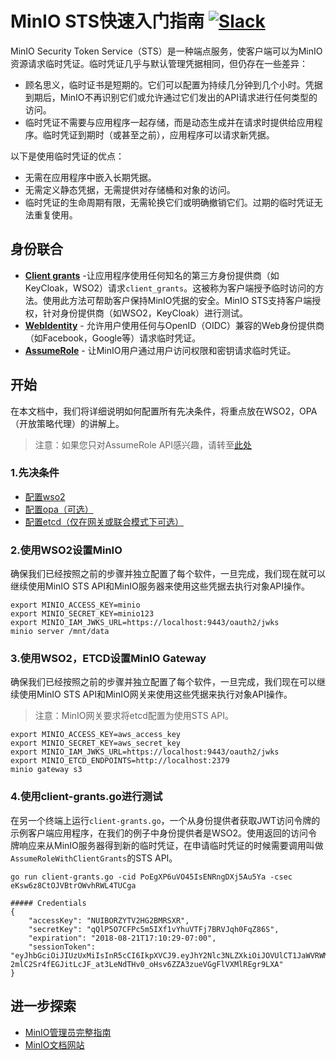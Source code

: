 # MinIO STS快速入门指南 [![Slack](https://slack.min.io/slack?type=svg)](https://slack.min.io)

MinIO Security Token Service（STS）是一种端点服务，使客户端可以为MinIO资源请求临时凭证。临时凭证几乎与默认管理凭据相同，但仍存在一些差异：

- 顾名思义，临时证书是短期的。它们可以配置为持续几分钟到几个小时。凭据到期后，MinIO不再识别它们或允许通过它们发出的API请求进行任何类型的访问。
- 临时凭证不需要与应用程序一起存储，而是动态生成并在请求时提供给应用程序。临时凭证到期时（或甚至之前），应用程序可以请求新凭据。

以下是使用临时凭证的优点：

- 无需在应用程序中嵌入长期凭据。
- 无需定义静态凭据，无需提供对存储桶和对象的访问。
- 临时凭证的生命周期有限，无需轮换它们或明确撤销它们。过期的临时凭证无法重复使用。

## 身份联合

- [**Client grants**](https://github.com/minio/minio/blob/master/docs/sts/client-grants.md) -让应用程序使用任何知名的第三方身份提供商（如KeyCloak，WSO2）请求`client_grants`。这被称为客户端授予临时访问的方法。使用此方法可帮助客户保持MinIO凭据的安全。MinIO STS支持客户端授权，针对身份提供商（如WSO2，KeyCloak）进行测试。
- [**WebIdentity**](https://github.com/minio/minio/blob/master/docs/sts/web-identity.md) - 允许用户使用任何与OpenID（OIDC）兼容的Web身份提供商（如Facebook，Google等）请求临时凭证。
- [**AssumeRole**](https://github.com/minio/minio/blob/master/docs/sts/assume-role.md) - 让MinIO用户通过用户访问权限和密钥请求临时凭证。

## 开始
在本文档中，我们将详细说明如何配置所有先决条件，将重点放在WSO2，OPA（开放策略代理）的讲解上。

> 注意：如果您只对AssumeRole API感兴趣，请转至[此处](https://github.com/minio/minio/blob/master/docs/sts/assume-role.md)

### 1.先决条件
- [配置wso2](https://github.com/minio/minio/blob/master/docs/sts/wso2.md)
- [配置opa（可选）](https://github.com/minio/minio/blob/master/docs/sts/opa.md)
- [配置etcd（仅在网关或联合模式下可选）](https://github.com/minio/minio/blob/master/docs/sts/etcd.md)

### 2.使用WSO2设置MinIO
确保我们已经按照之前的步骤并独立配置了每个软件，一旦完成，我们现在就可以继续使用MinIO STS API和MinIO服务器来使用这些凭据去执行对象API操作。

```
export MINIO_ACCESS_KEY=minio
export MINIO_SECRET_KEY=minio123
export MINIO_IAM_JWKS_URL=https://localhost:9443/oauth2/jwks
minio server /mnt/data
```

### 3.使用WSO2，ETCD设置MinIO Gateway
确保我们已经按照之前的步骤并独立配置了每个软件，一旦完成，我们现在可以继续使用MinIO STS API和MinIO网关来使用这些凭据来执行对象API操作。

> 注意：MinIO网关要求将etcd配置为使用STS API。

```
export MINIO_ACCESS_KEY=aws_access_key
export MINIO_SECRET_KEY=aws_secret_key
export MINIO_IAM_JWKS_URL=https://localhost:9443/oauth2/jwks
export MINIO_ETCD_ENDPOINTS=http://localhost:2379
minio gateway s3
```

### 4.使用client-grants.go进行测试
在另一个终端上运行`client-grants.go`，一个从身份提供者获取JWT访问令牌的示例客户端应用程序，在我们的例子中身份提供者是WSO2。使用返回的访问令牌响应来从MinIO服务器得到新的临时凭证，在申请临时凭证的时候需要调用叫做`AssumeRoleWithClientGrants`的STS API。

```
go run client-grants.go -cid PoEgXP6uVO45IsENRngDXj5Au5Ya -csec eKsw6z8CtOJVBtrOWvhRWL4TUCga

##### Credentials
{
    "accessKey": "NUIBORZYTV2HG2BMRSXR",
    "secretKey": "qQlP5O7CFPc5m5IXf1vYhuVTFj7BRVJqh0FqZ86S",
    "expiration": "2018-08-21T17:10:29-07:00",
    "sessionToken": "eyJhbGciOiJIUzUxMiIsInR5cCI6IkpXVCJ9.eyJhY2Nlc3NLZXkiOiJOVUlCT1JaWVRWMkhHMkJNUlNYUiIsImF1ZCI6IlBvRWdYUDZ1Vk80NUlzRU5SbmdEWGo1QXU1WWEiLCJhenAiOiJQb0VnWFA2dVZPNDVJc0VOUm5nRFhqNUF1NVlhIiwiZXhwIjoxNTM0ODk2NjI5LCJpYXQiOjE1MzQ4OTMwMjksImlzcyI6Imh0dHBzOi8vbG9jYWxob3N0Ojk0NDMvb2F1dGgyL3Rva2VuIiwianRpIjoiNjY2OTZjZTctN2U1Ny00ZjU5LWI0MWQtM2E1YTMzZGZiNjA4In0.eJONnVaSVHypiXKEARSMnSKgr-2mlC2Sr4fEGJitLcJF_at3LeNdTHv0_oHsv6ZZA3zueVGgFlVXMlREgr9LXA"
}
```

## 进一步探索
- [MinIO管理员完整指南](https://docs.min.io/docs/minio-admin-complete-guide.html)
- [MinIO文档网站](https://docs.min.io/)

